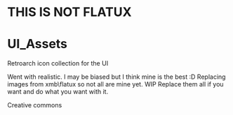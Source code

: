 # THIS IS NOT FLATUX
# UI_Assets
Retroarch icon collection for the UI

Went with realistic.
I may be biased but I think mine is the best :D
Replacing images from xmb\flatux so not all are mine yet. WIP
Replace them all if you want and do what you want with it.

Creative commons
